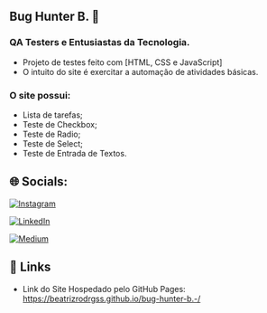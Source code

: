 
## Bug Hunter B. 🐛
### QA Testers e Entusiastas da Tecnologia.

- Projeto de testes feito com [HTML, CSS e JavaScript]
- O intuito do site é exercitar a automação de atividades básicas.

### O site possui: 
- Lista de tarefas;
- Teste de Checkbox;
- Teste de Radio;
- Teste de Select;
- Teste de Entrada de Textos.

## 🌐 Socials:

[![Instagram](https://img.shields.io/badge/Instagram-%23E4405F.svg?logo=Instagram&logoColor=white)](https://instagram.com/bearodrgs) 

[![LinkedIn](https://img.shields.io/badge/LinkedIn-%230077B5.svg?logo=linkedin&logoColor=white)](https://linkedin.com/in/beatrizrodrigues-2609) 

[![Medium](https://img.shields.io/badge/Medium-12100E?logo=medium&logoColor=white)](https://medium.com/@qa.beatrizrodrigues) 
## 🔗 Links
- Link do Site Hospedado pelo GitHub Pages: https://beatrizrodrgss.github.io/bug-hunter-b.-/

